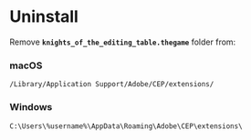 # Uninstall

Remove **`knights_of_the_editing_table.thegame`** folder from:

### macOS

```
/Library/Application Support/Adobe/CEP/extensions/
```

### Windows

```
C:\Users\%username%\AppData\Roaming\Adobe\CEP\extensions\
```
